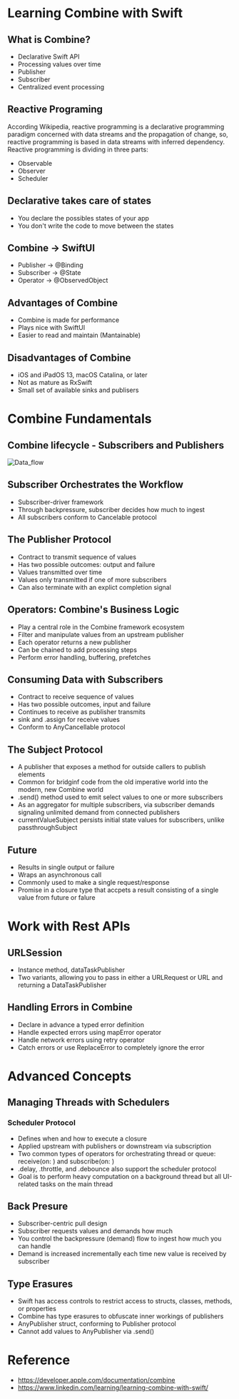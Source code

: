 # Learning Combine with Swift

## What is Combine?

* Declarative Swift API 
* Processing values over time
* Publisher
* Subscriber
* Centralized event processing

## Reactive Programing

According Wikipedia, reactive programming is a declarative programming paradigm concerned with data streams and the propagation of change, so, reactive programming is based in data streams with inferred dependency. Reactive programming is dividing in three parts:

* Observable
* Observer
* Scheduler

## Declarative takes care of states

* You declare the possibles states of your app
* You don't write the code to move between the states

## Combine -> SwiftUI

* Publisher -> @Binding
* Subscriber -> @State
* Operator -> @ObservedObject

## Advantages of Combine

* Combine is made for performance
* Plays nice with SwiftUI
* Easier to read and maintain (Mantainable)

## Disadvantages of Combine

* iOS and iPadOS 13, macOS Catalina, or later
* Not as mature as RxSwift
* Small set of available sinks and publisers

# Combine Fundamentals

## Combine lifecycle - Subscribers and Publishers

![Data_flow](https://user-images.githubusercontent.com/20096045/201734042-a1876273-508d-4b4c-8b41-5aeb444db093.png)

## Subscriber Orchestrates the Workflow

* Subscriber-driver framework
* Through backpressure, subscriber decides how much to ingest
* All subscribers conform to Cancelable protocol

## The Publisher Protocol

* Contract to transmit sequence of values
* Has two possible outcomes: output and failure
* Values transmitted over time
* Values only transmitted if one of more subscribers
* Can also terminate with an explict completion signal

## Operators: Combine's Business Logic

* Play a central role in the Combine framework ecosystem
* Filter and manipulate values from an upstream publisher
* Each operator returns a new publisher
* Can be chained to add processing steps
* Perform error handling, buffering, prefetches

## Consuming Data with Subscribers

* Contract to receive sequence of values
* Has two possible outcomes, input and failure
* Continues to receive as publisher transmits
* sink and .assign for receive values
* Conform to AnyCancellable protocol

## The Subject Protocol
 
* A publisher that exposes a method for outside callers to publish elements
* Common for bridginf code from the old imperative world into the modern, new Combine world
* .send() method used to emit select values to one or more subscribers 
* As an aggregator for multiple subscribers, via subscriber demands signaling unlimited demand from connected publishers
* currentValueSubject persists initial state values for subscribers, unlike passthroughSubject

## Future 

* Results in single output or failure
* Wraps an asynchronous call
* Commonly used to make a single request/response
* Promise in a closure type that accpets a result consisting of a single value from future or falure

# Work with Rest APIs

## URLSession

* Instance method, dataTaskPublisher
* Two variants, allowing you to pass in either a URLRequest or URL and returning a DataTaskPublisher

## Handling Errors in Combine

* Declare in advance a typed error definition
* Handle expected errors using mapError operator
* Handle network errors using retry operator
* Catch errors or use ReplaceError to completely ignore the error

# Advanced Concepts

## Managing Threads with Schedulers

### Scheduler Protocol

* Defines when and how to execute a closure
* Applied upstream with publishers or downstream via subscription
* Two common types of operators for orchestrating thread or queue: receive(on: ) and subscribe(on: )
* .delay, .throttle, and .debounce also support the scheduler protocol
* Goal is to perform heavy computation on a background thread but all UI-related tasks on the main thread

## Back Presure 

* Subscriber-centric pull design
* Subscriber requests values and demands how much
* You control the backpressure (demand) flow to ingest how much you can handle
* Demand is increased incrementally each time new value is received by subscriber

## Type Erasures

* Swift has access controls to restrict access to structs, classes, methods, or properties
* Combine has type erasures to obfuscate inner workings of publishers
* AnyPublisher struct, conforming to Publisher protocol
* Cannot add values to AnyPublisher via .send()

# Reference

* https://developer.apple.com/documentation/combine
* https://www.linkedin.com/learning/learning-combine-with-swift/



